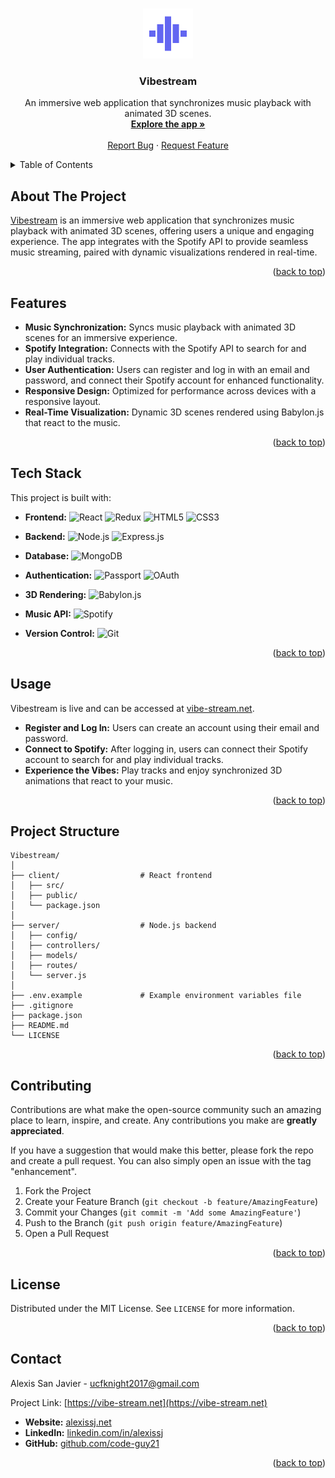 <a id="readme-top"></a>

<!-- PROJECT LOGO -->
<br />
<div align="center">
  <a href="https://vibe-stream.net">
    <img src="./client/src/assets/images/vibestream-logo.svg" alt="Logo" width="80" height="80">
  </a>

  <h3 align="center">Vibestream</h3>

  <p align="center">
    An immersive web application that synchronizes music playback with animated 3D scenes.
    <br />
    <a href="https://vibe-stream.net"><strong>Explore the app »</strong></a>
    <br />
    <br />
    <a href="https://github.com/code-guy21/VibeStream/issues">Report Bug</a>
    ·
    <a href="https://github.com/code-guy21/VibeStream/issues">Request Feature</a>
  </p>
</div>

<!-- TABLE OF CONTENTS -->
<details>
  <summary>Table of Contents</summary>
  <ol>
    <li><a href="#about-the-project">About The Project</a></li>
    <li><a href="#features">Features</a></li>
    <li><a href="#tech-stack">Tech Stack</a></li>
    <li><a href="#usage">Usage</a></li>
    <li><a href="#project-structure">Project Structure</a></li>
    <li><a href="#contributing">Contributing</a></li>
    <li><a href="#license">License</a></li>
    <li><a href="#contact">Contact</a></li>
  </ol>
</details>

<!-- ABOUT THE PROJECT -->

## About The Project

[Vibestream](https://vibe-stream.net) is an immersive web application that synchronizes music playback with animated 3D scenes, offering users a unique and engaging experience. The app integrates with the Spotify API to provide seamless music streaming, paired with dynamic visualizations rendered in real-time.

<p align="right">(<a href="#readme-top">back to top</a>)</p>

<!-- FEATURES -->

## Features

- **Music Synchronization:** Syncs music playback with animated 3D scenes for an immersive experience.
- **Spotify Integration:** Connects with the Spotify API to search for and play individual tracks.
- **User Authentication:** Users can register and log in with an email and password, and connect their Spotify account for enhanced functionality.
- **Responsive Design:** Optimized for performance across devices with a responsive layout.
- **Real-Time Visualization:** Dynamic 3D scenes rendered using Babylon.js that react to the music.

<p align="right">(<a href="#readme-top">back to top</a>)</p>

<!-- TECH STACK -->

## Tech Stack

This project is built with:

- **Frontend:**
  ![React](https://img.shields.io/badge/React-20232A?style=for-the-badge&logo=react&logoColor=61DAFB)
  ![Redux](https://img.shields.io/badge/Redux-764ABC?style=for-the-badge&logo=redux&logoColor=white)
  ![HTML5](https://img.shields.io/badge/HTML5-E34F26?style=for-the-badge&logo=html5&logoColor=white)
  ![CSS3](https://img.shields.io/badge/CSS3-1572B6?style=for-the-badge&logo=css3&logoColor=white)

- **Backend:**
  ![Node.js](https://img.shields.io/badge/Node.js-43853D?style=for-the-badge&logo=node.js&logoColor=white)
  ![Express.js](https://img.shields.io/badge/Express.js-404D59?style=for-the-badge)

- **Database:**
  ![MongoDB](https://img.shields.io/badge/MongoDB-4EA94B?style=for-the-badge&logo=mongodb&logoColor=white)

- **Authentication:**
  ![Passport](https://img.shields.io/badge/Passport.js-34E27A?style=for-the-badge&logo=passport)
  ![OAuth](https://img.shields.io/badge/OAuth-3A3A3A?style=for-the-badge&logo=oauth)

- **3D Rendering:**
  ![Babylon.js](https://img.shields.io/badge/Babylon.js-222222?style=for-the-badge&logo=babylonjs&logoColor=F2A900)

- **Music API:**
  ![Spotify](https://img.shields.io/badge/Spotify-1DB954?style=for-the-badge&logo=spotify&logoColor=white)

- **Version Control:**
  ![Git](https://img.shields.io/badge/Git-F05032?style=for-the-badge&logo=git&logoColor=white)

<p align="right">(<a href="#readme-top">back to top</a>)</p>

<!-- USAGE -->

## Usage

Vibestream is live and can be accessed at [vibe-stream.net](https://vibe-stream.net).

- **Register and Log In:** Users can create an account using their email and password.
- **Connect to Spotify:** After logging in, users can connect their Spotify account to search for and play individual tracks.
- **Experience the Vibes:** Play tracks and enjoy synchronized 3D animations that react to your music.

<p align="right">(<a href="#readme-top">back to top</a>)</p>

<!-- PROJECT STRUCTURE -->

## Project Structure

```plaintext
Vibestream/
│
├── client/                  # React frontend
│   ├── src/
│   ├── public/
│   └── package.json
│
├── server/                  # Node.js backend
│   ├── config/
│   ├── controllers/
│   ├── models/
│   ├── routes/
│   └── server.js
│
├── .env.example             # Example environment variables file
├── .gitignore
├── package.json
├── README.md
└── LICENSE
```

<p align="right">(<a href="#readme-top">back to top</a>)</p>

<!-- CONTRIBUTING -->

## Contributing

Contributions are what make the open-source community such an amazing place to learn, inspire, and create. Any contributions you make are **greatly appreciated**.

If you have a suggestion that would make this better, please fork the repo and create a pull request. You can also simply open an issue with the tag "enhancement".

1. Fork the Project
2. Create your Feature Branch (`git checkout -b feature/AmazingFeature`)
3. Commit your Changes (`git commit -m 'Add some AmazingFeature'`)
4. Push to the Branch (`git push origin feature/AmazingFeature`)
5. Open a Pull Request

<p align="right">(<a href="#readme-top">back to top</a>)</p>

<!-- LICENSE -->

## License

Distributed under the MIT License. See `LICENSE` for more information.

<p align="right">(<a href="#readme-top">back to top</a>)</p>

<!-- CONTACT -->

## Contact

Alexis San Javier - [ucfknight2017@gmail.com](mailto:ucfknight2017@gmail.com)

Project Link: [https://vibe-stream.net](https://vibe-stream.net)

- **Website:** [alexissj.net](https://www.alexissj.net)
- **LinkedIn:** [linkedin.com/in/alexissj](https://linkedin.com/in/alexissj)
- **GitHub:** [github.com/code-guy21](https://github.com/code-guy21)

<p align="right">(<a href="#readme-top">back to top</a>)</p>
